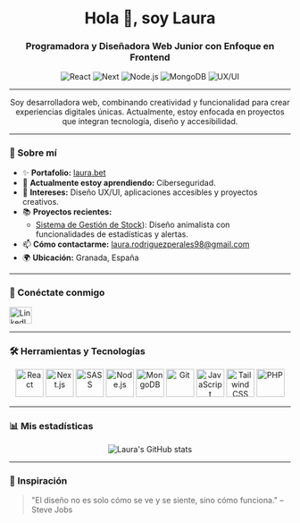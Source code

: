 <h1 align="center">Hola 👋, soy Laura</h1>
<h3 align="center">Programadora y Diseñadora Web Junior con Enfoque en Frontend</h3>

<p align="center">
  <img src="https://img.shields.io/badge/Frontend-React-blue" alt="React">
  <img src="https://img.shields.io/badge/Frontend-React-lightblue" alt="Next">
  <img src="https://img.shields.io/badge/Backend-Node.js-green" alt="Node.js">
  <img src="https://img.shields.io/badge/Database-MongoDB-brightgreen" alt="MongoDB">
  <img src="https://img.shields.io/badge/Design-UX/UI-lightgrey" alt="UX/UI">
</p>

---

<p align="center">Soy desarrolladora web, combinando creatividad y funcionalidad para crear experiencias digitales únicas. Actualmente, estoy enfocada en proyectos que integran tecnología, diseño y accesibilidad.</p>

---

### 🚀 Sobre mí
- ✨ **Portafolio:** [laura.bet](https://laura.bet)
- 🌱 **Actualmente estoy aprendiendo:** Ciberseguridad.
- 🎨 **Intereses:** Diseño UX/UI, aplicaciones accesibles y proyectos creativos.
- 📚 **Proyectos recientes:**
  - [Sistema de Gestión de Stock](https://github.com/lauraRodri98/Gestion-Inventario)): Diseño animalista con funcionalidades de estadísticas y alertas.
- 📫 **Cómo contactarme:** [laura.rodriguezperales98@gmail.com](mailto:laura.rodriguezperales98@gmail.com)
- 🌍 **Ubicación:** Granada, España

---

### 🌟 Conéctate conmigo
<p align="left">
  <a href="https://linkedin.com/in/laura-rodriguez-perales" target="blank">
    <img align="center" src="https://raw.githubusercontent.com/rahuldkjain/github-profile-readme-generator/master/src/images/icons/Social/linked-in-alt.svg" alt="LinkedIn" height="30" width="40" />
  </a>
</p>

---

### 🛠️ Herramientas y Tecnologías
<p align="center">
  <a href="https://reactjs.org/" target="_blank"><img src="https://profilinator.rishav.dev/skills-assets/react-original-wordmark.svg" alt="React" height="50" /></a>
  <a href="https://nextjs.org/" target="_blank"><img src="https://upload.wikimedia.org/wikipedia/commons/8/8e/Nextjs-logo.svg" alt="Next.js" height="50" /></a>
  <a href="https://sass-lang.com/" target="_blank"><img src="https://profilinator.rishav.dev/skills-assets/sass-original.svg" alt="SASS" height="50" /></a>
  <a href="https://nodejs.org/" target="_blank"><img src="https://upload.wikimedia.org/wikipedia/commons/d/d9/Node.js_logo.svg" alt="Node.js" height="50" /></a>
  <a href="https://www.mongodb.com/" target="_blank"><img src="https://profilinator.rishav.dev/skills-assets/mongodb-original-wordmark.svg" alt="MongoDB" height="50" /></a>
  <a href="https://git-scm.com/" target="_blank"><img src="https://profilinator.rishav.dev/skills-assets/git-scm-icon.svg" alt="Git" height="50" /></a>
  <a href="https://www.javascript.com/" target="_blank"><img src="https://profilinator.rishav.dev/skills-assets/javascript-original.svg" alt="JavaScript" height="50" /></a>
  <a href="https://tailwindcss.com/" target="_blank"><img src="https://profilinator.rishav.dev/skills-assets/tailwindcss-original-wordmark.svg" alt="Tailwind CSS" height="50" /></a>
  <a href="https://www.php.net/" target="_blank"><img src="https://profilinator.rishav.dev/skills-assets/php-original.svg" alt="PHP" height="50" /></a>
</p>


---

### 📊 Mis estadísticas
<p align="center">
  <img src="https://github-readme-stats.vercel.app/api?username=lauraRodri98&show_icons=true&theme=radical" alt="Laura's GitHub stats" />
</p>

---

### 🌈 Inspiración
> "El diseño no es solo cómo se ve y se siente, sino cómo funciona." – Steve Jobs



